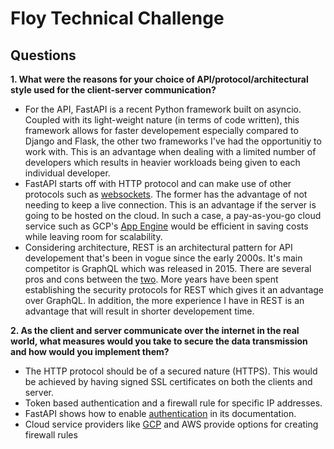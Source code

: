 # Floy Technical Challenge

## Questions

**1. What were the reasons for your choice of API/protocol/architectural style used for the client-server communication?**
- For the API, FastAPI is a recent Python framework built on asyncio. Coupled with its light-weight nature (in terms of code written), this framework allows for faster developement especially compared to Django and Flask, the other two frameworks I've had the opportunitiy to work with. This is an advantage when dealing with a limited number of developers which results in heavier workloads being given to each individual developer.
- FastAPI starts off with HTTP protocol and can make use of other protocols such as [websockets](https://fastapi.tiangolo.com/advanced/websockets/). The former has the advantage of not needing to keep a live connection. This is an advantage if the server is going to be hosted on the cloud. In such a case, a pay-as-you-go cloud service such as GCP's [App Engine](https://cloud.google.com/appengine) would be efficient in saving costs while leaving room for scalability.
- Considering architecture, REST is an architectural pattern for API developement that's been in vogue since the early 2000s. It's main competitor is GraphQL which was released in 2015. There are several pros and cons between the [two](https://blog.api.rakuten.net/graphql-vs-rest/).
More years have been spent establishing the security protocols for REST which gives it an advantage over GraphQL. In addition, the more experience I have in REST is an advantage that will result in shorter developement time.




**2.  As the client and server communicate over the internet in the real world, what measures would you take to secure the data transmission and how would you implement them?**
- The HTTP protocol should be of a secured nature (HTTPS). This would be achieved by having signed SSL certificates on both the clients and server.
- Token based authentication and a firewall rule for specific IP addresses.
- FastAPI shows how to enable [authentication](https://fastapi.tiangolo.com/tutorial/security/) in its documentation.
- Cloud service providers like [GCP](https://cloud.google.com/appengine/docs/standard/python/creating-firewalls) and AWS provide options for creating firewall rules
